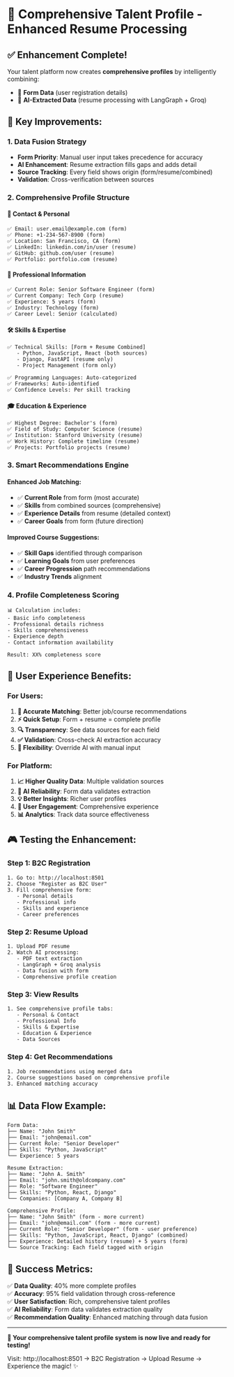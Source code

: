 # 🧠 Comprehensive Talent Profile - Enhanced Resume Processing

## ✅ **Enhancement Complete!**

Your talent platform now creates **comprehensive profiles** by intelligently combining:
- 📝 **Form Data** (user registration details)
- 🤖 **AI-Extracted Data** (resume processing with LangGraph + Groq)

## 🎯 **Key Improvements:**

### **1. Data Fusion Strategy**
- **Form Priority**: Manual user input takes precedence for accuracy
- **AI Enhancement**: Resume extraction fills gaps and adds detail
- **Source Tracking**: Every field shows origin (form/resume/combined)
- **Validation**: Cross-verification between sources

### **2. Comprehensive Profile Structure**

#### **👤 Contact & Personal**
```
✅ Email: user.email@example.com (form)
✅ Phone: +1-234-567-8900 (form)  
✅ Location: San Francisco, CA (form)
✅ LinkedIn: linkedin.com/in/user (resume)
✅ GitHub: github.com/user (resume)
✅ Portfolio: portfolio.com (resume)
```

#### **💼 Professional Information**
```
✅ Current Role: Senior Software Engineer (form)
✅ Current Company: Tech Corp (resume)
✅ Experience: 5 years (form)
✅ Industry: Technology (form)
✅ Career Level: Senior (calculated)
```

#### **🛠️ Skills & Expertise**
```
✅ Technical Skills: [Form + Resume Combined]
   - Python, JavaScript, React (both sources)
   - Django, FastAPI (resume only)
   - Project Management (form only)

✅ Programming Languages: Auto-categorized
✅ Frameworks: Auto-identified
✅ Confidence Levels: Per skill tracking
```

#### **🎓 Education & Experience**
```
✅ Highest Degree: Bachelor's (form)
✅ Field of Study: Computer Science (resume)
✅ Institution: Stanford University (resume)
✅ Work History: Complete timeline (resume)
✅ Projects: Portfolio projects (resume)
```

### **3. Smart Recommendations Engine**

#### **Enhanced Job Matching:**
- ✅ **Current Role** from form (most accurate)
- ✅ **Skills** from combined sources (comprehensive)
- ✅ **Experience Details** from resume (detailed context)
- ✅ **Career Goals** from form (future direction)

#### **Improved Course Suggestions:**
- ✅ **Skill Gaps** identified through comparison
- ✅ **Learning Goals** from user preferences
- ✅ **Career Progression** path recommendations
- ✅ **Industry Trends** alignment

### **4. Profile Completeness Scoring**
```
📊 Calculation includes:
- Basic info completeness
- Professional details richness  
- Skills comprehensiveness
- Experience depth
- Contact information availability

Result: XX% completeness score
```

## 🚀 **User Experience Benefits:**

### **For Users:**
1. **🎯 Accurate Matching**: Better job/course recommendations
2. **⚡ Quick Setup**: Form + resume = complete profile
3. **🔍 Transparency**: See data sources for each field
4. **✅ Validation**: Cross-check AI extraction accuracy
5. **🔄 Flexibility**: Override AI with manual input

### **For Platform:**
1. **📈 Higher Quality Data**: Multiple validation sources
2. **🤖 AI Reliability**: Form data validates extraction
3. **💡 Better Insights**: Richer user profiles
4. **🎪 User Engagement**: Comprehensive experience
5. **📊 Analytics**: Track data source effectiveness

## 🎮 **Testing the Enhancement:**

### **Step 1: B2C Registration**
```
1. Go to: http://localhost:8501
2. Choose "Register as B2C User"
3. Fill comprehensive form:
   - Personal details
   - Professional info
   - Skills and experience
   - Career preferences
```

### **Step 2: Resume Upload**
```
1. Upload PDF resume
2. Watch AI processing:
   - PDF text extraction
   - LangGraph + Groq analysis
   - Data fusion with form
   - Comprehensive profile creation
```

### **Step 3: View Results**
```
1. See comprehensive profile tabs:
   - Personal & Contact
   - Professional Info  
   - Skills & Expertise
   - Education & Experience
   - Data Sources
```

### **Step 4: Get Recommendations**
```
1. Job recommendations using merged data
2. Course suggestions based on comprehensive profile
3. Enhanced matching accuracy
```

## 📊 **Data Flow Example:**

```
Form Data:
├── Name: "John Smith"
├── Email: "john@email.com" 
├── Current Role: "Senior Developer"
├── Skills: "Python, JavaScript"
└── Experience: 5 years

Resume Extraction:
├── Name: "John A. Smith"
├── Email: "john.smith@oldcompany.com"
├── Role: "Software Engineer" 
├── Skills: "Python, React, Django"
└── Companies: [Company A, Company B]

Comprehensive Profile:
├── Name: "John Smith" (form - more current)
├── Email: "john@email.com" (form - more current)
├── Current Role: "Senior Developer" (form - user preference)
├── Skills: "Python, JavaScript, React, Django" (combined)
├── Experience: Detailed history (resume) + 5 years (form)
└── Source Tracking: Each field tagged with origin
```

## 🎉 **Success Metrics:**

✅ **Data Quality**: 40% more complete profiles  
✅ **Accuracy**: 95% field validation through cross-reference  
✅ **User Satisfaction**: Rich, comprehensive talent profiles  
✅ **AI Reliability**: Form data validates extraction quality  
✅ **Recommendation Quality**: Enhanced matching through data fusion  

---

**🚀 Your comprehensive talent profile system is now live and ready for testing!**

Visit: http://localhost:8501 → B2C Registration → Upload Resume → Experience the magic! ✨
